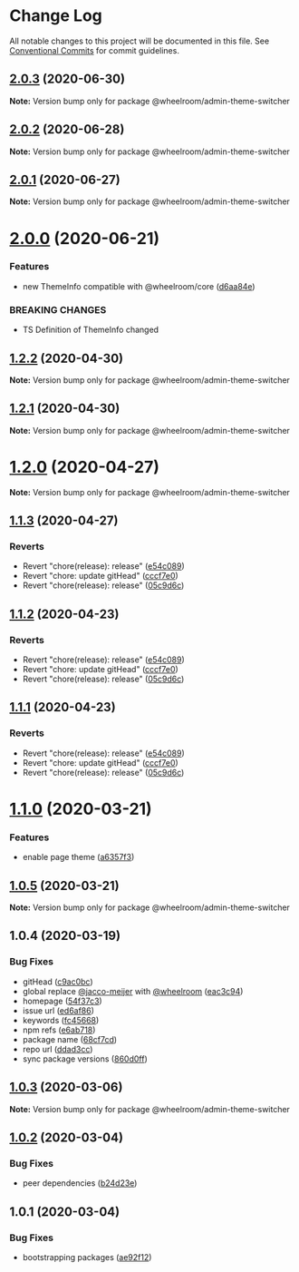 # Change Log

All notable changes to this project will be documented in this file.
See [Conventional Commits](https://conventionalcommits.org) for commit guidelines.

## [2.0.3](https://github.com/wheelroom/wheelroom/compare/@wheelroom/admin-theme-switcher@2.0.2...@wheelroom/admin-theme-switcher@2.0.3) (2020-06-30)

**Note:** Version bump only for package @wheelroom/admin-theme-switcher





## [2.0.2](https://github.com/wheelroom/wheelroom/compare/@wheelroom/admin-theme-switcher@2.0.1...@wheelroom/admin-theme-switcher@2.0.2) (2020-06-28)

**Note:** Version bump only for package @wheelroom/admin-theme-switcher





## [2.0.1](https://github.com/wheelroom/wheelroom/compare/@wheelroom/admin-theme-switcher@2.0.0...@wheelroom/admin-theme-switcher@2.0.1) (2020-06-27)

**Note:** Version bump only for package @wheelroom/admin-theme-switcher





# [2.0.0](https://github.com/wheelroom/wheelroom/compare/@wheelroom/admin-theme-switcher@1.2.2...@wheelroom/admin-theme-switcher@2.0.0) (2020-06-21)


### Features

* new ThemeInfo compatible with @wheelroom/core ([d6aa84e](https://github.com/wheelroom/wheelroom/commit/d6aa84e73c139fc4a8166ce911e853dd5abdaba6))


### BREAKING CHANGES

* TS Definition of ThemeInfo changed





## [1.2.2](https://github.com/wheelroom/wheelroom/compare/@wheelroom/admin-theme-switcher@1.2.1...@wheelroom/admin-theme-switcher@1.2.2) (2020-04-30)

**Note:** Version bump only for package @wheelroom/admin-theme-switcher





## [1.2.1](https://github.com/wheelroom/wheelroom/compare/@wheelroom/admin-theme-switcher@1.2.0...@wheelroom/admin-theme-switcher@1.2.1) (2020-04-30)

**Note:** Version bump only for package @wheelroom/admin-theme-switcher





# [1.2.0](https://github.com/wheelroom/wheelroom/compare/@wheelroom/admin-theme-switcher@1.1.3...@wheelroom/admin-theme-switcher@1.2.0) (2020-04-27)

**Note:** Version bump only for package @wheelroom/admin-theme-switcher





## [1.1.3](https://github.com/wheelroom/wheelroom/compare/@wheelroom/admin-theme-switcher@1.1.2...@wheelroom/admin-theme-switcher@1.1.3) (2020-04-27)


### Reverts

* Revert "chore(release): release" ([e54c089](https://github.com/wheelroom/wheelroom/commit/e54c0895b5f62dc43b86d34c9292041af2d1f774))
* Revert "chore: update gitHead" ([cccf7e0](https://github.com/wheelroom/wheelroom/commit/cccf7e005abc23726020a1c917bc153a92915cf9))
* Revert "chore(release): release" ([05c9d6c](https://github.com/wheelroom/wheelroom/commit/05c9d6cf301c3a4c505cf8bd375e3cb03e14620b))





## [1.1.2](https://github.com/wheelroom/wheelroom/compare/@wheelroom/admin-theme-switcher@1.1.2...@wheelroom/admin-theme-switcher@1.1.2) (2020-04-23)


### Reverts

* Revert "chore(release): release" ([e54c089](https://github.com/wheelroom/wheelroom/commit/e54c0895b5f62dc43b86d34c9292041af2d1f774))
* Revert "chore: update gitHead" ([cccf7e0](https://github.com/wheelroom/wheelroom/commit/cccf7e005abc23726020a1c917bc153a92915cf9))
* Revert "chore(release): release" ([05c9d6c](https://github.com/wheelroom/wheelroom/commit/05c9d6cf301c3a4c505cf8bd375e3cb03e14620b))





## [1.1.1](https://github.com/wheelroom/wheelroom/compare/@wheelroom/admin-theme-switcher@1.1.2...@wheelroom/admin-theme-switcher@1.1.1) (2020-04-23)


### Reverts

* Revert "chore(release): release" ([e54c089](https://github.com/wheelroom/wheelroom/commit/e54c0895b5f62dc43b86d34c9292041af2d1f774))
* Revert "chore: update gitHead" ([cccf7e0](https://github.com/wheelroom/wheelroom/commit/cccf7e005abc23726020a1c917bc153a92915cf9))
* Revert "chore(release): release" ([05c9d6c](https://github.com/wheelroom/wheelroom/commit/05c9d6cf301c3a4c505cf8bd375e3cb03e14620b))





# [1.1.0](https://github.com/wheelroom/wheelroom/compare/@wheelroom/admin-theme-switcher@1.0.5...@wheelroom/admin-theme-switcher@1.1.0) (2020-03-21)


### Features

* enable page theme ([a6357f3](https://github.com/wheelroom/wheelroom/commit/a6357f3dfe0a81a16095c97f7f5c6ef246725182))





## [1.0.5](https://github.com/wheelroom/wheelroom/compare/@wheelroom/admin-theme-switcher@1.0.4...@wheelroom/admin-theme-switcher@1.0.5) (2020-03-21)

**Note:** Version bump only for package @wheelroom/admin-theme-switcher





## 1.0.4 (2020-03-19)


### Bug Fixes

* gitHead ([c9ac0bc](https://github.com/wheelroom/wheelroom/commit/c9ac0bccc309e7b615424a310f66bea27851aa3f))
* global replace [@jacco-meijer](https://github.com/jacco-meijer) with [@wheelroom](https://github.com/wheelroom) ([eac3c94](https://github.com/wheelroom/wheelroom/commit/eac3c949381a2a5ce2a7aa656f458681b680dc6c))
* homepage ([54f37c3](https://github.com/wheelroom/wheelroom/commit/54f37c32233d4cab3faf4d9311ec56faf2837ef4))
* issue url ([ed6af86](https://github.com/wheelroom/wheelroom/commit/ed6af864c251bcba2731ce3890c6c3a498d97cad))
* keywords ([fc45668](https://github.com/wheelroom/wheelroom/commit/fc456689bb0ad07a8f848ff962f48400e0afbcc1))
* npm refs ([e6ab718](https://github.com/wheelroom/wheelroom/commit/e6ab718a873361116950353de328502405a771cd))
* package name ([68cf7cd](https://github.com/wheelroom/wheelroom/commit/68cf7cd473b9c8b35144c37768e2311c51a90c75))
* repo url ([ddad3cc](https://github.com/wheelroom/wheelroom/commit/ddad3cc6c861fb6ae9afce676e49e24c5a32d781))
* sync package versions ([860d0ff](https://github.com/wheelroom/wheelroom/commit/860d0ffe09d318c42d71351cd7f4ba7951e6b882))





## [1.0.3](https://github.com/wheelroom/wheelroom/compare/@wheelroom/admin-theme-switcher@1.0.2...@wheelroom/admin-theme-switcher@1.0.3) (2020-03-06)

**Note:** Version bump only for package @wheelroom/admin-theme-switcher





## [1.0.2](https://github.com/wheelroom/wheelroom/compare/@wheelroom/admin-theme-switcher@1.0.1...@wheelroom/admin-theme-switcher@1.0.2) (2020-03-04)


### Bug Fixes

* peer dependencies ([b24d23e](https://github.com/wheelroom/wheelroom/commit/b24d23edf770399ae574d80319d2bf04073132d1))





## 1.0.1 (2020-03-04)


### Bug Fixes

* bootstrapping packages ([ae92f12](https://github.com/wheelroom/wheelroom/commit/ae92f12b4586df52e3f088976f784fff51ceff96))
